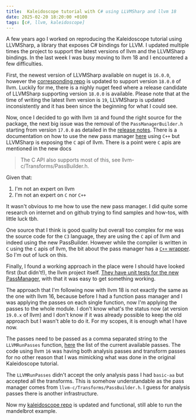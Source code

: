 ```yaml
---
title:  Kaleidoscope tutorial with C# using LLVMSharp and llvm 18
date: 2025-02-20 18:20:00 +0100
tags: [c#, llvm, kaleidoscope]
---
```


A few years ago I worked on reproducing the Kaleidoscope tutorial using LLVMSharp, a library that exposes C# bindings for LLVM. I updated multiple times the project to support the latest versions of llvm and the LLVMSharp bindings. In the last week I was busy moving to llvm 18 and I encountered a few difficulties.

First, the newest version of LLVMSharp available on nuget is `16.0.0`, however the [corresponding repo](https://github.com/dotnet/LLVMSharp) is updated to support version `18.0.0` of llvm. Luckily for me, there is a nighly nuget feed where a release candidate of LLVMSharp supporting version `18.0.0` is available. Please note that at the time of writing the latest llvm version is `19`, LLVMSharp is updated inconsistently and it has been since the beginning for what I could see. 

Now, once I decided to go with llvm `18` and found the right source for the package, the next big issue was the removal of the `PassManagerBuilder.h` starting from version `17.0.0` as detailed in the [release notes](https://releases.llvm.org/17.0.1/docs/ReleaseNotes.html#changes-to-llvm-infrastructure). There is a documentation on how to use the new pass manager [here](https://llvm.org/docs/NewPassManager.html) using `C++` but LLVMSharp is exposing the `C` api of llvm. There is a point were `C` apis are mentioned in the new docs

> The C API also supports most of this, see llvm-c/Transforms/PassBuilder.h.

Given that:
1. I'm not an expert on llvm
2. I'm not an expert on `C` nor `C++`

It wasn't obvious to me how to use the new pass manager. I did quite some research on internet and on github trying to find samples and how-tos, with little luck tbh. 

One source that I think is good quality but overall too complex for me was the source code for the `C3` language, they are using the `C` api of llvm and indeed using the new PassBuilder. However while the compiler is written in `C` using the `C` apis of llvm, the bit about the pass manager has a [`C++` wrapper](https://github.com/c3lang/c3c/blob/79db06ecd142065d62766500735dd85deed0fbf3/wrapper/src/wrapper.cpp). So I'm out of luck on this.

Finally, I found a working approach in the place were I should have looked first (but didn't!), the llvm project itself. [They have unit tests for the new PassManager](https://github.com/llvm/llvm-project/blob/3b5b5c1ec4a3095ab096dd780e84d7ab81f3d7ff/llvm/unittests/Passes/PassBuilderBindings/PassBuilderBindingsTest.cpp), with that it was easy to get something working.

The approach that I'm following now with llvm 18 is not exactly the same as the one with llvm 16, because before I had a function pass manager and I was applying the passes on each single function, now I'm applying the passes to the whole module. I don't know what's the status now (at version `19.0.x` of llvm) and I don't know if it was already possible to keep the old approach but I wasn't able to do it. For my scopes, it is enough what I have now.

The passes need to be passed as a comma separated string to the `LLVMRunPasses` function, [here](https://llvm.org/docs/Passes.html) the list of the current available passes. The code using llvm `16` was having both analysis passes and transform passes for no other reason that I was mimicking what was done in the original Kaleidoscope tutorial.

The `LLVMRunPasses` didn't accept the only analysis pass I had `basic-aa` but accepted all the transforms. This is somehow understandable as the pass manager comes from `llvm-c/Transforms/PassBuilder.h`. I guess for analysis passes there is another infrastructure.

Now my [kaleidoscope repo](https://github.com/davidelettieri/kaleidoscope/) is updated and functional, still able to run the mandelbrot example.